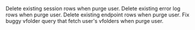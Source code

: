 Delete existing session rows when purge user.
Delete existing error log rows when purge user.
Delete existing endpoint rows when purge user.
Fix buggy vfolder query that fetch user's vfolders when purge user.
